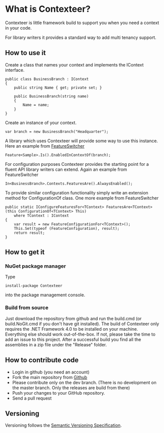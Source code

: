# What is Contexteer?

Contexteer is little framework build to support you when you need a context in your code.

For library writers it provides a standard way to add multi tenancy support.

## How to use it

Create a class that names your context and implements the IContext interface.

	public class BusinessBranch : IContext
	{
		public string Name { get; private set; }
		
		public BusinessBranch(string name)
		{
			Name = name;
		}
	}

Create an instance of your context.

	var branch = new BusinessBranch("Headquarter");

A library which uses Contexteer will provide some way to use this instance.
Here an example from [FeatureSwitcher](https://github.com/mexx/FeatureSwitcher/)
	
	Feature<Sample>.Is().EnabledInContextOf(branch);

For configuration purposes Contexteer provides the starting point for a fluent API library writers can extend.
Again an example from FeatureSwitcher

	In<BusinessBranch>.Contexts.FeaturesAre().AlwaysEnabled();

To provide similar configuration functionality simply write an extension method for ConfigurationOf<TContext> class.
One more example from FeatureSwitcher

	public static IConfigureFeaturesFor<TContext> FeaturesAre<TContext>(this ConfigurationOf<TContext> This)
	    where TContext : IContext
	{
	    var result = new FeatureConfigurationFor<TContext>();
	    This.Set(typeof (FeatureConfiguration), result);
	    return result;
	}

## How to get it

### NuGet package manager

Type

	install-package Contexteer

into the package management console.

### Build from source

Just download the repository from github and run the build.cmd (or build.NoGit.cmd if you don't have git installed). The build of Contexteer only requires the .NET Framework 4.0 to be installed on your machine. Everything else should work out-of-the-box. If not, please take the time to add an issue to this project. After a successful build you find all the assemblies in a zip file under the "Release" folder.

## How to contribute code

* Login in github (you need an account)
* Fork the main repository from [Github](https://github.com/mexx/Contexteer)
* Please contribute only on the dev branch. (There is no development on the master branch. Only the releases are build from there)
* Push your changes to your GitHub repository.
* Send a pull request

## Versioning

Versioning follows the [Semantic Versioning Specification](http://semver.org/).
